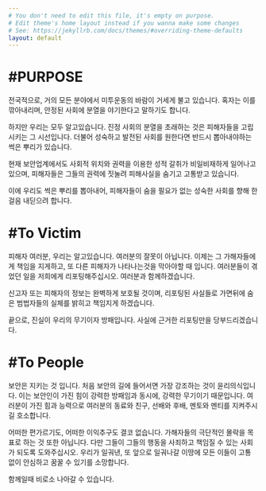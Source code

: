 ```yaml
---
# You don't need to edit this file, it's empty on purpose.
# Edit theme's home layout instead if you wanna make some changes
# See: https://jekyllrb.com/docs/themes/#overriding-theme-defaults
layout: default
---
```


# [](#header-1)#PURPOSE

전국적으로, 거의 모든 분야에서 미투운동의 바람이 거세게 불고 있습니다.
혹자는 이를 깎아내리며, 안정된 사회에 분열을 야기한다고 말하기도 합니다.

하지만 우리는 모두 알고있습니다. 
진정 사회의 분열을 초래하는 것은 피해자들을 고립시키는 그 시선입니다.
더불어 성숙하고 발전된 사회를 원한다면 반드시 뽑아내야하는 썩은 뿌리가 있습니다.

현재 보안업계에서도 사회적 위치와 권력을 이용한 성적 갈취가 비일비재하게 일어나고 있으며,
피해자들은 그들의 권력에 짓눌려 피해사실을 숨기고 고통받고 있습니다.

이에 우리도 썩은 뿌리를 뽑아내어, 피해자들이 숨을 필요가 없는
성숙한 사회를 향해 한걸음 내딛으려 합니다.


# [](#header-1)#To Victim

피해자 여러분, 우리는 알고있습니다. 여러분의 잘못이 아닙니다. 
이제는 그 가해자들에게 책임을 지게하고, 또 다른 피해자가 나타나는것을 막아야할 때 입니다.
여러분들이 겪었던 일을 저희에게 리포팅해주십시오.
여러분과 함께하겠습니다.

신고자 또는 피해자의 정보는 완벽하게 보호될 것이며, 
리포팅된 사실들로 가면뒤에 숨은 범법자들의 실체를 밝히고 책임지게 하겠습니다.

끝으로, 진실이 우리의 무기이자 방패입니다.
사실에 근거한 리포팅만을 당부드리겠습니다.


# [](#header-1)#To People

보안은 지키는 것 입니다.
처음 보안의 길에 들어서면 가장 강조하는 것이 윤리의식입니다.
이는 보안인이 가진 힘이 강력한 방패임과 동시에, 강력한 무기이기 때문입니다.
여러분이 가진 힘과 능력으로 여러분의 동료와 친구, 선배와 후배, 멘토와 멘티를 지켜주시길 호소합니다.

어떠한 편가르기도, 어떠한 이익추구도 결코 없습니다.
가해자들의 극단적인 몰락을 목표로 하는 것 또한 아닙니다.
다만 그들이 그들의 행동을 사죄하고 책임질 수 있는 사회가 되도록 도와주십시오.
우리가 일궈낸, 또 앞으로 일궈나갈 이땅에 모든 이들이 고통 없이 안심하고 꿈꿀 수 있기를 소망합니다.

함께일때 비로소 나아갈 수 있습니다.